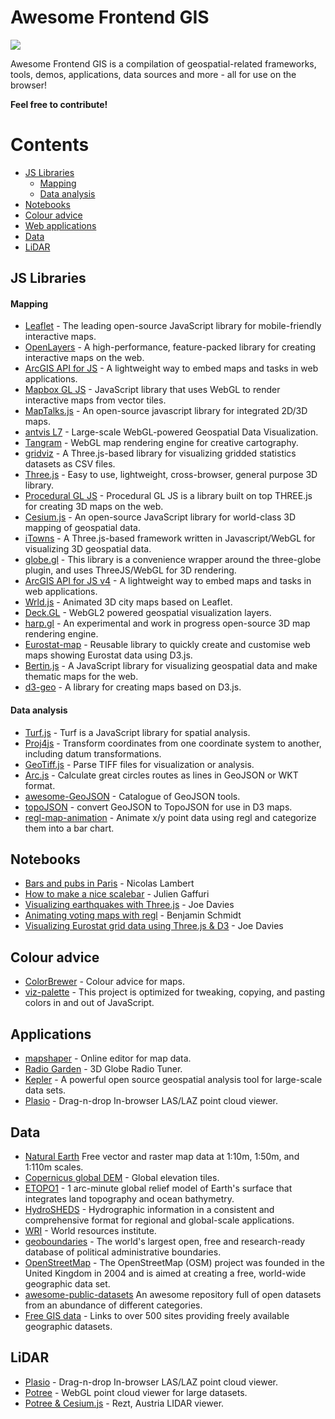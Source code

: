 # Awesome Frontend GIS
<img src='https://user-images.githubusercontent.com/25485293/191950255-cbd83c6a-4880-4c0a-a665-b59a21467702.PNG'></img>

Awesome Frontend GIS is a compilation of geospatial-related frameworks, tools, demos, applications, data sources and more - all for use on the browser!

**Feel free to contribute!**

# Contents
  - [JS Libraries](#libraries)
    - [Mapping](#mapping) 
    - [Data analysis](#data-analysis)
  - [Notebooks](#notebooks)
  - [Colour advice](#colour-advice)
  - [Web applications](#applications)
  - [Data](#data)
  - [LiDAR](#lidar)

## JS Libraries

  #### Mapping
  - [Leaflet](https://leafletjs.com/) - The leading open-source JavaScript library for mobile-friendly interactive maps.
  - [OpenLayers](https://openlayers.org/) - A high-performance, feature-packed library for creating interactive maps on the web.
  - [ArcGIS API for JS](https://developers.arcgis.com/javascript/latest/release-notes/) - A lightweight way to embed maps and tasks in web applications.
  - [Mapbox GL JS](https://docs.mapbox.com/mapbox-gl-js/examples/) - JavaScript library that uses WebGL to render interactive maps from vector tiles.
  - [MapTalks.js](https://github.com/maptalks/maptalks.js) - An open-source javascript library for integrated 2D/3D maps.
  - [antvis L7](https://github.com/antvis/L7) - Large-scale WebGL-powered Geospatial Data Visualization.
  - [Tangram](https://github.com/tangrams/tangram) - WebGL map rendering engine for creative cartography.
  - [gridviz](https://github.com/eurostat/gridviz) - A Three.js-based library for visualizing gridded statistics datasets as CSV files. 
  - [Three.js](https://github.com/mrdoob/three.js) - Easy to use, lightweight, cross-browser, general purpose 3D library.
  - [Procedural GL JS](https://github.com/felixpalmer/procedural-gl-js) - Procedural GL JS is a library built on top THREE.js for creating 3D maps on the web.
  - [Cesium.js](https://cesiumjs.org/) - An open-source JavaScript library for world-class 3D mapping of geospatial data.
  - [iTowns](https://github.com/iTowns/itowns) - A Three.js-based framework written in Javascript/WebGL for visualizing 3D geospatial data.
  - [globe.gl](https://globe.gl/) - This library is a convenience wrapper around the three-globe plugin, and uses ThreeJS/WebGL for 3D rendering.
  - [ArcGIS API for JS v4](https://developers.arcgis.com/javascript/) - A lightweight way to embed maps and tasks in web applications.
  - [Wrld.js](https://github.com/wrld3d/wrld.js/) - Animated 3D city maps based on Leaflet.
  - [Deck.GL](https://github.com/uber/deck.gl) - WebGL2 powered geospatial visualization layers.
  - [harp.gl](https://github.com/heremaps/harp.gl) - An experimental and work in progress open-source 3D map rendering engine.
  - [Eurostat-map](https://github.com/eurostat/eurostat-map.js) - Reusable library to quickly create and customise web maps showing Eurostat data using D3.js.
  - [Bertin.js](https://github.com/neocarto/bertin) - A JavaScript library for visualizing geospatial data and make thematic maps for the web.
  - [d3-geo](https://github.com/d3/d3-geo) - A library for creating maps based on D3.js.

  #### Data analysis
  - [Turf.js](https://github.com/Turfjs/turf) - Turf is a JavaScript library for spatial analysis.
  - [Proj4js](https://github.com/proj4js/proj4js) - Transform coordinates from one coordinate system to another, including datum transformations.
  - [GeoTiff.js](https://github.com/geotiffjs/geotiff.js) - Parse TIFF files for visualization or analysis.
  - [Arc.js](https://github.com/springmeyer/arc.js) - Calculate great circles routes as lines in GeoJSON or WKT format.
  - [awesome-GeoJSON](https://github.com/tmcw/awesome-geojson) - Catalogue of GeoJSON tools.
  - [topoJSON](https://github.com/topojson/topojson) - convert GeoJSON to TopoJSON for use in D3 maps.
  - [regl-map-animation](https://github.com/eurostat/regl-map-animation) - Animate x/y point data using regl and categorize them into a bar chart.

## Notebooks
- [Bars and pubs in Paris](https://observablehq.com/@neocartocnrs/bars-pubs-in-paris) - Nicolas Lambert
- [How to make a nice scalebar](https://observablehq.com/@jgaffuri/nice-scale-bar) - Julien Gaffuri
- [Visualizing earthquakes with Three.js](https://observablehq.com/@joewdavies/visualizing-earthquakes-with-three-js) - Joe Davies
- [Animating voting maps with regl](https://observablehq.com/@bmschmidt/animating-voting-maps-with-regl) - Benjamin Schmidt
- [Visualizing Eurostat grid data using Three.js & D3](https://observablehq.com/@joewdavies/visualizing-eurostat-grid-data-using-three-js-d3) - Joe Davies

## Colour advice
- [ColorBrewer](https://colorbrewer2.org/) - Colour advice for maps.
- [viz-palette](https://projects.susielu.com/viz-palette) - This project is optimized for tweaking, copying, and pasting colors in and out of JavaScript.

## Applications
- [mapshaper](https://mapshaper.org/) - Online editor for map data.
- [Radio Garden](https://radio.garden/) - 3D Globe Radio Tuner.
- [Kepler](https://kepler.gl/demo) - A powerful open source geospatial analysis tool for large-scale data sets.
- [Plasio](https://github.com/verma/plasio) - Drag-n-drop In-browser LAS/LAZ point cloud viewer.

  
## Data

- [Natural Earth](https://www.naturalearthdata.com/) Free vector and raster map data at 1:10m, 1:50m, and 1:110m scales.
- [Copernicus global DEM](https://ec.europa.eu/eurostat/web/gisco/geodata/reference-data/elevation/copernicus-dem/elevation) - Global elevation tiles.
- [ETOPO1](https://www.ngdc.noaa.gov/mgg/global/) - 1 arc-minute global relief model of Earth's surface that integrates land topography and ocean bathymetry.
- [HydroSHEDS](https://www.hydrosheds.org/) - Hydrographic information in a consistent and comprehensive format for regional and global-scale applications.
- [WRI](https://www.wri.org/data) - World resources institute.
- [geoboundaries](https://www.geoboundaries.org/) - The world's largest open, free and research-ready database of political administrative boundaries.
- [OpenStreetMap](https://www.geofabrik.de/data/download.html) - The OpenStreetMap (OSM) project was founded in the United Kingdom in 2004 and is aimed at creating a free, world-wide geographic data set.
- [awesome-public-datasets](https://github.com/awesomedata/awesome-public-datasets) An awesome repository full of open datasets from an abundance of different categories.
- [Free GIS data](https://freegisdata.rtwilson.com/) - Links to over 500 sites providing freely available geographic datasets.


## LiDAR
- [Plasio](https://github.com/verma/plasio) - Drag-n-drop In-browser LAS/LAZ point cloud viewer.
- [Potree](https://github.com/potree/potree) - WebGL point cloud viewer for large datasets.
- [Potree & Cesium.js](http://potree.org/potree/examples/cesium_retz.html) - Rezt, Austria LIDAR viewer.

